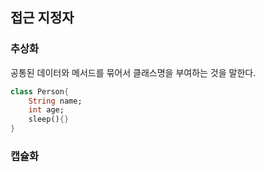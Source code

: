 ## 접근 지정자

### 추상화

공통된 데이터와 메서드를 묶어서 클래스명을 부여하는 것을 말한다.

```dart
class Person{
    String name;
    int age;
    sleep(){}
}
```

### 캡슐화

```dart

```

